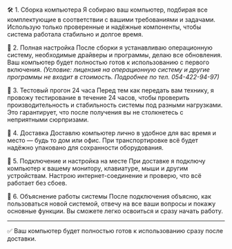 
🛠️ 1. Сборка компьютера
Я собираю ваш компьютер, подбирая все комплектующие в соответствии с вашими требованиями и задачами. Использую только проверенные и надёжные компоненты, чтобы система работала стабильно и долгое время.

🧰 2. Полная настройка
После сборки я устанавливаю операционную систему, необходимые драйверы и программы, делаю все обновления. Ваш компьютер будет полностью готов к использованию с первого включения.
*(Условие: лицензия на операционную систему и другие программы не входит в стоимость. Подробнее по тел. 054-422-94-97)*

🧪 3. Тестовый прогон 24 часа
Перед тем как передать вам технику, я провожу тестирование в течение 24 часов, чтобы проверить производительность и стабильность системы под разными нагрузками. Это гарантирует, что после получения вы не столкнетесь с неприятными сюрпризами.

🚚 4. Доставка
Доставлю компьютер лично в удобное для вас время и место — будь то дом или офис. При транспортировке всё будет надёжно упаковано для сохранности оборудования.

🔌 5. Подключение и настройка на месте
При доставке я подключу компьютер к вашему монитору, клавиатуре, мыши и другим устройствам. Настрою интернет-соединение и проверю, что всё работает без сбоев.

🧭 6. Объяснение работы системы
После подключения объясню, как пользоваться новой системой, отвечу на все ваши вопросы и покажу основные функции. Вы сможете легко освоиться и сразу начать работу.

-------------------------------------------------

✅ Ваш компьютер будет полностью готов к использованию сразу после доставки.

